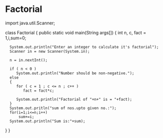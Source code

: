 # Factorial


import java.util.Scanner;
 
class Factorial
{
   public static void main(String args[])
   {
      int n, c, fact = 1,i,sum=0;
 
      System.out.println("Enter an integer to calculate it's factorial");
      Scanner in = new Scanner(System.in);
 
      n = in.nextInt();
 
      if ( n < 0 )
         System.out.println("Number should be non-negative.");
      else
      {
         for ( c = 1 ; c <= n ; c++ )
            fact = fact*c;
 
         System.out.println("Factorial of "+n+" is = "+fact);
      }
      System.out.pritln("sum of nos.upto given no.:");
      for(i=1;i<=n;i++)
          sum+=i;
      System.out.println("Sum is:"+sum);
   }
}
